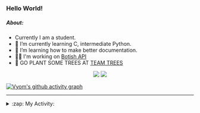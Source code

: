 ### Hello World!

##### About:
- Currently I am a student.
- 🌱 I’m currently learning C, intermediate Python.
- 🌱 I’m learning how to make better documentation.
- 👨‍💻 I'm working on [Botish API](https://github.com/Vyvy-vi/api)
- 🌱 GO PLANT SOME TREES AT [TEAM TREES](https://teamtrees.org/)

<p align="center">
  <a href="https://twitter.com/Vyvy_viM"><img target="_blank" src="https://img.shields.io/badge/twitter%20@Vyvy_viM-0D95E8?style=for-the-badge&logo=twitter&logoColor=white"/></a> 
  <a href="https://vyvy-vi.github.io/portfolio"><img target="_blank" src="https://img.shields.io/badge/-I_love_open_source-green?style=for-the-badge&logo=github&logoColor=black"/></a> 
</p>

[![Vyom's github activity graph](https://activity-graph.herokuapp.com/graph?username=Vyvy-vi)](https://github.com/ashutosh00710/github-readme-activity-graph)

---
<details>
  <summary>:zap: My Activity:</summary>
  
<!--START_SECTION:waka-->
![Code Time](http://img.shields.io/badge/Code%20Time-576%20hrs%2021%20mins-blue)

**I'm a Night 🦉** 

```text
🌞 Morning    43 commits     ██░░░░░░░░░░░░░░░░░░░░░░░   8.5% 
🌆 Daytime    122 commits    ██████░░░░░░░░░░░░░░░░░░░   24.11% 
🌃 Evening    156 commits    ███████░░░░░░░░░░░░░░░░░░   30.83% 
🌙 Night      185 commits    █████████░░░░░░░░░░░░░░░░   36.56%

```
📅 **I'm Most Productive on Sunday** 

```text
Monday       51 commits     ██░░░░░░░░░░░░░░░░░░░░░░░   10.08% 
Tuesday      80 commits     ████░░░░░░░░░░░░░░░░░░░░░   15.81% 
Wednesday    71 commits     ███░░░░░░░░░░░░░░░░░░░░░░   14.03% 
Thursday     67 commits     ███░░░░░░░░░░░░░░░░░░░░░░   13.24% 
Friday       49 commits     ██░░░░░░░░░░░░░░░░░░░░░░░   9.68% 
Saturday     56 commits     ██░░░░░░░░░░░░░░░░░░░░░░░   11.07% 
Sunday       132 commits    ██████░░░░░░░░░░░░░░░░░░░   26.09%

```


📊 **This Week I Spent My Time On** 

```text
🔥 Editors: 
VS Code                  5 hrs 49 mins       ██████████████░░░░░░░░░░░   57.58% 
Vim                      4 hrs 17 mins       ██████████░░░░░░░░░░░░░░░   42.42%

🐱‍💻 Projects: 
praise_backend_js        2 hrs 51 mins       ███████░░░░░░░░░░░░░░░░░░   28.2% 
portfolio                2 hrs 47 mins       ███████░░░░░░░░░░░░░░░░░░   27.59% 
Unknown Project          1 hr 49 mins        ████░░░░░░░░░░░░░░░░░░░░░   18.1% 
CSF                      1 hr 18 mins        ███░░░░░░░░░░░░░░░░░░░░░░   12.94% 
Meetings, Sleep          36 mins             █░░░░░░░░░░░░░░░░░░░░░░░░   5.94%

```


 Last Updated on 29/01/2022 00:36:23 UTC
<!--END_SECTION:waka-->
</details>
